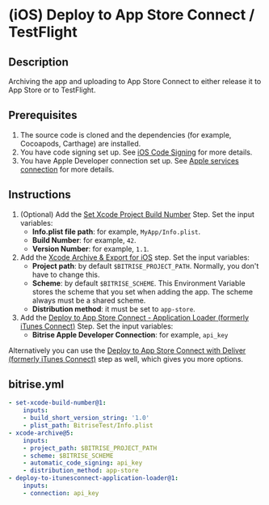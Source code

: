 # (iOS) Deploy to App Store Connect / TestFlight 

## Description
Archiving the app and uploading to App Store Connect to either release it to App Store or to TestFlight.

## Prerequisites

1. The source code is cloned and the dependencies (for example, Cocoapods, Carthage) are installed.
2. You have code signing set up. See [iOS Code Signing](https://devcenter.bitrise.io/en/code-signing/ios-code-signing.html) for more details.
3. You have Apple Developer connection set up. See [Apple services connection](https://devcenter.bitrise.io/en/accounts/connecting-to-services/apple-services-connection.html) for more details.

## Instructions

1. (Optional) Add the [Set Xcode Project Build Number](https://www.bitrise.io/integrations/steps/set-xcode-build-number) Step. Set the input variables:
    - **Info.plist file path**: for example, `MyApp/Info.plist`.
    - **Build Number**: for example, `42`.
    - **Version Number**: for example, `1.1`.
2. Add the [Xcode Archive & Export for iOS](https://bitrise.io/integrations/steps/xcode-archive) step. Set the input variables:
    - **Project path**: by default `$BITRISE_PROJECT_PATH`. Normally, you don't have to change this. 
    - **Scheme**: by default `$BITRISE_SCHEME`. This Environment Variable stores the scheme that you set when adding the app. The scheme always must be a shared scheme.
    - **Distribution method**: it must be set to `app-store`. 
3. Add the [Deploy to App Store Connect - Application Loader (formerly iTunes Connect)](https://bitrise.io/integrations/steps/deploy-to-itunesconnect-application-loader) Step. Set the input variables:
    - **Bitrise Apple Developer Connection**: for example, `api_key`

Alternatively you can use the [Deploy to App Store Connect with Deliver (formerly iTunes Connect)](https://bitrise.io/integrations/steps/deploy-to-itunesconnect-deliver) step as well, which gives you more options.

## bitrise.yml

```yaml
- set-xcode-build-number@1:
    inputs:
    - build_short_version_string: '1.0'
    - plist_path: BitriseTest/Info.plist
- xcode-archive@5:
    inputs:
    - project_path: $BITRISE_PROJECT_PATH
    - scheme: $BITRISE_SCHEME
    - automatic_code_signing: api_key
    - distribution_method: app-store
- deploy-to-itunesconnect-application-loader@1:
    inputs:
    - connection: api_key
```
